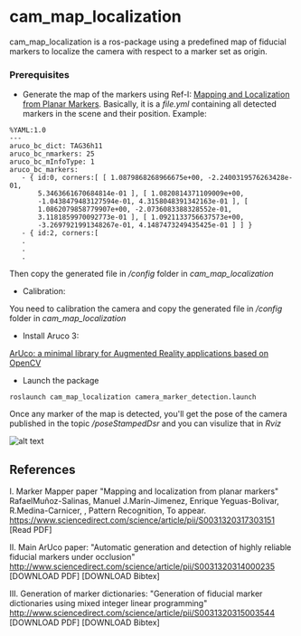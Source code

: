 # cam_map_localization
cam_map_localization is a ros-package using a predefined map of fiducial markers to localize the camera with respect to a marker set as origin.

### Prerequisites
* Generate the map of the markers using Ref-I: [Mapping and Localization from Planar Markers](http://www.uco.es/investiga/grupos/ava/node/57/). Basically, it is a *file.yml* containing all detected markers in the scene and their position. Example:

```
%YAML:1.0
---
aruco_bc_dict: TAG36h11
aruco_bc_nmarkers: 25
aruco_bc_mInfoType: 1
aruco_bc_markers:
   - { id:0, corners:[ [ 1.0879868268966675e+00, -2.2400319576263428e-01,
       5.3463661670684814e-01 ], [ 1.0820814371109009e+00,
       -1.0438479483127594e-01, 4.3158048391342163e-01 ], [
       1.0862079858779907e+00, -2.0736083388328552e-01,
       3.1181859970092773e-01 ], [ 1.0921133756637573e+00,
       -3.2697921991348267e-01, 4.1487473249435425e-01 ] ] }
   - { id:2, corners:[  
   .
   .
   .
```

Then copy the generated file in */config* folder in *cam_map_localization*

* Calibration:

You need to calibration the camera and copy the generated file in */config* folder in *cam_map_localization*

* Install Aruco 3:

[ArUco: a minimal library for Augmented Reality applications based on OpenCV](http://www.uco.es/investiga/grupos/ava/node/26)

* Launch the package
```
roslaunch cam_map_localization camera_marker_detection.launch
```

Once any marker of the map is detected, you'll get the pose of the camera published in the topic */poseStampedDsr* and you can visulize that in *Rviz*

![alt text](https://i.imgur.com/M6Uja1A.png)

## References

I. Marker Mapper paper 
"Mapping and localization from planar markers"
RafaelMuñoz-Salinas, Manuel J.Marín-Jimenez, Enrique Yeguas-Bolivar, R.Medina-Carnicer, , Pattern Recognition, To appear.
https://www.sciencedirect.com/science/article/pii/S0031320317303151
[Read PDF]
 
 
II. Main ArUco paper:
"Automatic generation and detection of highly reliable fiducial markers under occlusion"
http://www.sciencedirect.com/science/article/pii/S0031320314000235
[DOWNLOAD PDF]
[DOWNLOAD Bibtex]
 
III. Generation of marker dictionaries:
"Generation of fiducial marker dictionaries using mixed integer linear programming"
http://www.sciencedirect.com/science/article/pii/S0031320315003544
[DOWNLOAD PDF]
[DOWNLOAD Bibtex]
 
